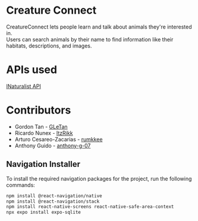 # Creature Connect

CreatureConnect lets people learn and talk about animals they're interested in.  
Users can search animals by their name to find information like their habitats, descriptions, and images.



# APIs used

[INaturalist API](https://api.inaturalist.org/v1/docs/)

# Contributors
* Gordon Tan - [GLeTan](https://github.com/GLeTan)
* Ricardo Nunex - [ItzRikk](https://github.com/ItzRikk)
* Arturo Cesareo-Zacarias - [rumkkee](https://github.com/rumkkee)
* Anthony Guido - [anthony-g-07](https://github.com/anthony-g-07)


## Navigation Installer

To install the required navigation packages for the project, run the following commands:

```bash
npm install @react-navigation/native
npm install @react-navigation/stack
npm install react-native-screens react-native-safe-area-context
npx expo install expo-sqlite
